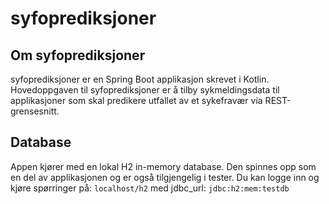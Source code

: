 # syfoprediksjoner

## Om syfoprediksjoner
syfoprediksjoner er en Spring Boot applikasjon skrevet i Kotlin. Hovedoppgaven til syfoprediksjoner
er å tilby sykmeldingsdata til applikasjoner som skal predikere utfallet av et sykefravær via REST-grensesnitt.

## Database
Appen kjører med en lokal H2 in-memory database. Den spinnes opp som en del av applikasjonen og er 
også tilgjengelig i tester. Du kan logge inn og kjøre spørringer på:
`localhost/h2` med jdbc_url: `jdbc:h2:mem:testdb`
